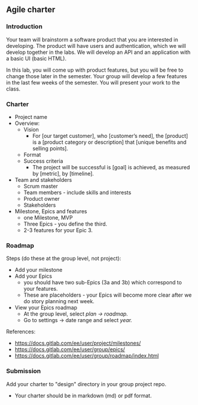 ## Agile charter

### Introduction

Your team will brainstorm a software product that you are interested in developing.  The product will have users and authentication, which we will develop together in the labs.  We will develop an API and an application with a basic UI (basic HTML).  

In this lab, you will come up with product features, but you will be free to change those later in the semester.  Your group will develop a few features in the last few weeks of the semester.  You will present your work to the class.

### Charter

* Project name   
* Overview:
    - Vision
        * For [our target customer], who [customer’s need], the [product] is a [product category or description] that [unique benefits and selling points].
    - Format
    - Success criteria
        * The project will be successful is [goal] is achieved, as measured by [metric], by [timeline].
* Team and stakeholders   
    - Scrum master
    - Team members - include skills and interests
    - Product owner
    - Stakeholders
* Milestone, Epics and features
    - one Milestone, MVP
    - Three Epics - you define the third.
    - 2-3 features for your Epic 3.

### Roadmap

Steps (do these at the group level, not project):
* Add your milestone 
* Add your Epics 
    - you should have two sub-Epics (3a and 3b) which correspond to your features.
    - These are placeholders - your Epics will become more clear after we do story planning next week.
* View your Epics roadmap
    - At the group level, select *plan \-\> roadmap.*  
    - Go to settings \-\> date range and select *year.*

References:
* https://docs.gitlab.com/ee/user/project/milestones/
* https://docs.gitlab.com/ee/user/group/epics/
* https://docs.gitlab.com/ee/user/group/roadmap/index.html

### Submission

Add your charter to "design" directory in your group project repo.
* Your charter should be in markdown (md) or pdf format.
    
